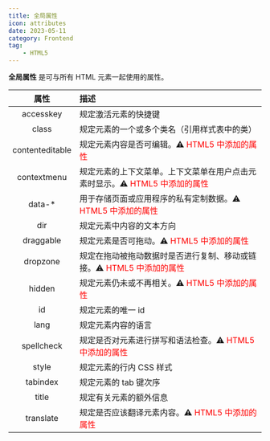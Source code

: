 ```yaml
---
title: 全局属性
icon: attributes
date: 2023-05-11
category: Frontend
tag:
    - HTML5
---
```


**全局属性** 是可与所有 HTML 元素一起使用的属性。

|  属性  |  描述  |
|  :----:  |  :----  |
|  accesskey  |  规定激活元素的快捷键  |
|  class  |  规定元素的一个或多个类名（引用样式表中的类）  |
|  contenteditable  |  规定元素内容是否可编辑。:warning: <span style="color: red">HTML5 中添加的属性</span>  |
|  contextmenu  |  规定元素的上下文菜单。上下文菜单在用户点击元素时显示。:warning: <span style="color: red">HTML5 中添加的属性</span>  |
|  data-*  |  用于存储页面或应用程序的私有定制数据。:warning: <span style="color: red">HTML5 中添加的属性</span>  |
|  dir  |  规定元素中内容的文本方向  |
|  draggable  |  规定元素是否可拖动。:warning: <span style="color: red">HTML5 中添加的属性</span>  |
|  dropzone  |  规定在拖动被拖动数据时是否进行复制、移动或链接。:warning: <span style="color: red">HTML5 中添加的属性</span>  |
|  hidden  |  规定元素仍未或不再相关。:warning: <span style="color: red">HTML5 中添加的属性</span>  |
|  id  |  规定元素的唯一 id  |
|  lang  |  规定元素内容的语言  |
|  spellcheck  |  规定是否对元素进行拼写和语法检查。:warning: <span style="color: red">HTML5 中添加的属性</span>  |
|  style  |  规定元素的行内 CSS 样式  |
|  tabindex  |  规定元素的 tab 键次序  |
|  title  |  规定有关元素的额外信息  |
|  translate  |  规定是否应该翻译元素内容。:warning: <span style="color: red">HTML5 中添加的属性</span>  |

